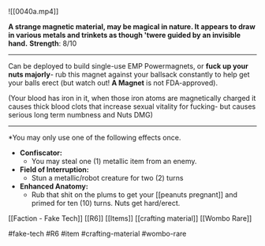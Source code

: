 ![[0040a.mp4]]

**A strange magnetic material, may be magical in nature. It appears to draw in various metals and trinkets as though 'twere guided by an invisible hand.**
**Strength**: 8/10
***
Can be deployed to build single-use EMP Powermagnets, or **fuck up your nuts majorly**- rub this magnet against your ballsack constantly to help get your balls erect (but watch out! **A Magnet** is not FDA-approved).

(Your blood has iron in it, when those iron atoms are magnetically charged it causes thick blood clots that increase sexual vitality for fucking- but causes serious long term numbness and Nuts DMG)
***
*You may only use one of the following effects once. 

* **Confiscator:** 
	* You may steal one (1) metallic item from an enemy.
* **Field of Interruption:**
	* Stun a metallic/robot creature for two (2) turns
* **Enhanced Anatomy:**
	* Rub that shit on the plums to get your [[peanuts pregnant]] and primed for ten (10) turns. Nuts get hard/erect.

[[Faction - Fake Tech]]
[[R6]]
[[Items]]
[[crafting material]]
[[Wombo Rare]]

#fake-tech #R6 #item #crafting-material #wombo-rare 
